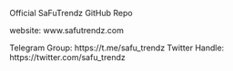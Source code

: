 Official SaFuTrendz GitHub Repo
<p>website: www.safutrendz.com</p>
Telegram Group: https://t.me/safu_trendz
Twitter Handle: https://twitter.com/safu_trendz

